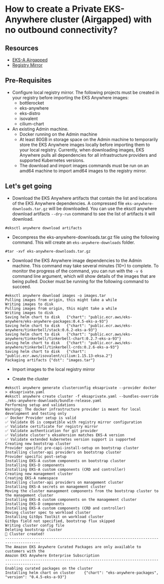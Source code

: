 # How to create a Private EKS-Anywhere cluster (Airgapped) with no outbound connectivity?

## Resources
- [EKS-A Airgapped](https://anywhere.eks.amazonaws.com/docs/getting-started/airgapped/)
- [Registry Mirror](https://anywhere.eks.amazonaws.com/docs/getting-started/optional/registrymirror/)

## Pre-Requisites
- Configure local registry mirror. The following projects must be created in your registry before importing the EKS Anywhere images:
    - bottlerocket
    - eks-anywhere
    - eks-distro
    - isovalent
    - cilium-chart
- An existing Admin machine.
    - Docker running on the Admin machine
    - At least 80GB in storage space on the Admin machine to temporarily store the EKS Anywhere images locally before importing them to your local registry. Currently, when downloading images, EKS Anywhere pulls all dependencies for all infrastructure providers and supported Kubernetes versions.
    - The download and import images commands must be run on an amd64 machine to import amd64 images to the registry mirror.

## Let's get going

- Download the EKS Anywhere artifacts that contain the list and locations of the EKS Anywhere dependencies. A compressed file `eks-anywhere-downloads.tar.gz` will be downloaded. You can use the eksctl anywhere download artifacts `--dry-run` command to see the list of artifacts it will download.

```
#eksctl anywhere download artifacts
```

- Decompress the eks-anywhere-downloads.tar.gz file using the following command. This will create an `eks-anywhere-downloads` folder.

```
#tar -xvf eks-anywhere-downloads.tar.gz
```

- Download the EKS Anywhere image dependencies to the Admin machine. This command may take several minutes (10+) to complete. To monitor the progress of the command, you can run with the `-v 6` command line argument, which will show details of the images that are being pulled. Docker must be running for the following command to succeed.

```
#eksctl anywhere download images -o images.tar
Pulling images from origin, this might take a while
Writing images to disk
Pulling images from origin, this might take a while
Writing images to disk
Saving helm chart to disk	{"chart": "public.ecr.aws/eks-anywhere/eks-anywhere-packages:0.4.5-eks-a-93"}
Saving helm chart to disk	{"chart": "public.ecr.aws/eks-anywhere/tinkerbell/stack:0.6.2-eks-a-93"}
Saving helm chart to disk	{"chart": "public.ecr.aws/eks-anywhere/tinkerbell/tinkerbell-chart:0.2.7-eks-a-93"}
Saving helm chart to disk	{"chart": "public.ecr.aws/eks-anywhere/tinkerbell/tinkerbell-crds:0.2.6-eks-a-93"}
Saving helm chart to disk	{"chart": "public.ecr.aws/isovalent/cilium:1.15.13-eksa.2"}
Packaging artifacts	{"dst": "images.tar"}
```

- Import images to the local registry mirror

- Create the cluster

```
#eksctl anywhere generate clusterconfig eksaprivate --provider docker > eksaprivate.yaml
#eksctl anywhere create cluster -f eksaprivate.yaml --bundles-override ./eks-anywhere-downloads/bundle-release.yaml
Performing setup and validations
Warning: The docker infrastructure provider is meant for local development and testing only
✅ Docker Provider setup is valid
✅ Validate OS is compatible with registry mirror configuration
✅ Validate certificate for registry mirror
✅ Validate authentication for git provider
✅ Validate cluster's eksaVersion matches EKS-A version
✅ Validate extended kubernetes version support is supported
Creating new bootstrap cluster
Provider specific pre-capi-install-setup on bootstrap cluster
Installing cluster-api providers on bootstrap cluster
Provider specific post-setup
Installing EKS-A custom components on bootstrap cluster
Installing EKS-D components
Installing EKS-A custom components (CRD and controller)
Creating new management cluster
Creating EKS-A namespace
Installing cluster-api providers on management cluster
Installing EKS-A secrets on management cluster
Moving the cluster management components from the bootstrap cluster to the management cluster
Installing EKS-A custom components on the management cluster
Installing EKS-D components
Installing EKS-A custom components (CRD and controller)
Moving cluster spec to workload cluster
Installing GitOps Toolkit on workload cluster
GitOps field not specified, bootstrap flux skipped
Writing cluster config file
Deleting bootstrap cluster
🎉 Cluster created!
--------------------------------------------------------------------------------------
The Amazon EKS Anywhere Curated Packages are only available to customers with the
Amazon EKS Anywhere Enterprise Subscription
--------------------------------------------------------------------------------------
Enabling curated packages on the cluster
Installing helm chart on cluster	{"chart": "eks-anywhere-packages", "version": "0.4.5-eks-a-93"}
```